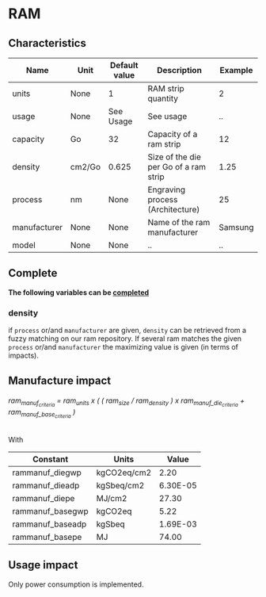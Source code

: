 # RAM

## Characteristics

| Name             | Unit   | Default value | Description                           | Example |
|------------------|--------|---------------|---------------------------------------|---------|
| units            | None   | 1             | RAM strip quantity                    | 2       |
| usage            | None   | See Usage     | See usage                             | ..      |
| capacity         | Go     | 32            | Capacity of a ram strip               | 12      |
| density          | cm2/Go | 0.625         | Size of the die per Go of a ram strip | 1.25    |
| process          | nm     | None          | Engraving process (Architecture)      | 25      |
| manufacturer     | None   | None          | Name of the ram manufacturer          | Samsung |
| model            | None   | None          | ..                                    | ..      |


## Complete

**The following variables can be [completed](complete.md)**

### density

if ```process``` or/and ```manufacturer``` are given, ```density``` can be retrieved from a fuzzy matching on our ram repository.
If several ram matches the given ```process``` or/and ```manufacturer``` the maximizing value is given (in terms of impacts).

## Manufacture impact

<h6>ram<sub>manuf<sub><em>criteria</em></sub></sub> = ram<sub>units</sub> x ( ( ram<sub>size</sub> / ram<sub>density</sub> ) x ram<sub>manuf_die<sub><em>criteria</em></sub></sub> + ram<sub>manuf_base<sub><em>criteria</em></sub></sub> )</h6>

With

| Constant          | Units       | Value      |
|-------------------|-------------|------------|
| rammanuf_diegwp   | kgCO2eq/cm2 | 2.20       |
| rammanuf_dieadp   | kgSbeq/cm2  | 6.30E-05   |
| rammanuf_diepe    | MJ/cm2      | 27.30      |
| rammanuf_basegwp  | kgCO2eq     | 5.22       |
| rammanuf_baseadp  | kgSbeq      | 1.69E-03   |
| rammanuf_basepe   | MJ          | 74.00      |

## Usage impact

Only power consumption is implemented.